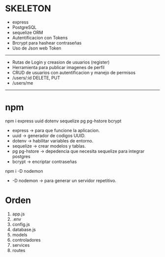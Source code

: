 # SKELETON

- express
- PostgreSQL
- sequelize ORM
- Autentificacion con Tokens
- Brcrypt para hashear contraseñas
- Uso de Json web Token

---

- Rutas de Login y creasion de usuarios (register)
- Herramienta para publicar imagenes de perfil
- CRUD de usuarios con autentificacion y manejo de permisos
- /users/:id DELETE, PUT
- /users/me

---

# npm

npm i express uuid dotenv sequelize pg pg-hstore bcrypt
- express -> para que funcione la aplicacion.
- uuid -> generador de codigos UUID.
- dotenv -> habilitar variables de entorno.
- sequelize -> crear modelos y tablas.
- pg pg-hstore -> depedencia que necesita sequelize para integrar postgres
- bcrypt -> encriptar contraseñas

npm i -D nodemon
- -D nodemon -> para generar un servidor repetitivo.

# Orden

1. app.js
2. .env
3. config.js
4. database.js
5. models
6. controladores
7. services
8. routes

